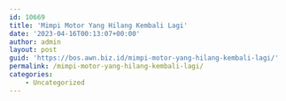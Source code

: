 ```yaml
---
id: 10669
title: 'Mimpi Motor Yang Hilang Kembali Lagi'
date: '2023-04-16T00:13:07+00:00'
author: admin
layout: post
guid: 'https://bos.awn.biz.id/mimpi-motor-yang-hilang-kembali-lagi/'
permalink: /mimpi-motor-yang-hilang-kembali-lagi/
categories:
    - Uncategorized
---
```


